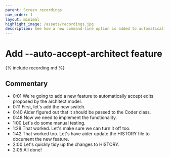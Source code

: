 ```yaml
---
parent: Screen recordings
nav_order: 1
layout: minimal
highlight_image: /assets/recordings.jpg
description: See how a new command-line option is added to automatically accept edits proposed by the architect model, with implementation. Aider also updates the project's HISTORY file.
---
```


# Add --auto-accept-architect feature

<script>
const recording_id = "auto-accept-architect";
const recording_url = "https://gist.githubusercontent.com/paul-gauthier/e7383fbc29c9bb343ee6fb7ee5d77e15/raw/c2194334085304bb1c6bb80814d791704d9719b6/707774.cast";
</script>

{% include recording.md %}

## Commentary

- 0:01 We're going to add a new feature to automatically accept edits proposed by the architect model.
- 0:11 First, let's add the new switch.
- 0:40 Aider figured out that it should be passed to the Coder class.
- 0:48 Now we need to implement the functionality.
- 1:00 Let's do some manual testing.
- 1:28 That worked. Let's make sure we can turn it off too.
- 1:42 That worked too. Let's have aider update the HISTORY file to document the new feature.
- 2:00 Let's quickly tidy up the changes to HISTORY.
- 2:05 All done!



